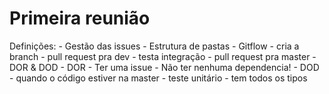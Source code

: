 # Primeira reunião

Definições:
    - Gestão das issues
    - Estrutura de pastas
    - Gitflow
        - cria a branch
        - pull request pra dev
        - testa integração
        - pull request pra master
    - DOR & DOD
        - DOR
            - Ter uma issue
            - Não ter nenhuma dependencia!
        - DOD
            - quando o código estiver na master
            - teste unitário
            - tem todos os tipos